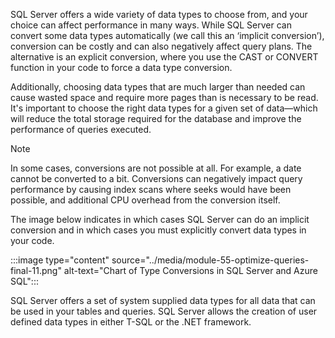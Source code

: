 SQL Server offers a wide variety of data types to choose from, and your choice can affect performance in many ways. While SQL Server can convert some data types automatically (we call this an ‘implicit conversion’), conversion can be costly and can also negatively affect query plans. The alternative is an explicit conversion, where you use the CAST or CONVERT function in your code to force a data type conversion. 

Additionally, choosing data types that are much larger than needed can cause wasted space and require more pages than is necessary to be read. It's important to choose the right data types for a given set of data—which will reduce the total storage required for the database and improve the performance of queries executed. 

> [!NOTE]
> In some cases, conversions are not possible at all. For example, a date cannot be converted to a bit. Conversions can negatively impact query performance by causing index scans where seeks would have been possible, and additional CPU overhead from the conversion itself.

The image below indicates in which cases SQL Server can do an implicit conversion and in which cases you must explicitly convert data types in your code.

:::image type="content" source="../media/module-55-optimize-queries-final-11.png" alt-text="Chart of Type Conversions in SQL Server and Azure SQL":::

SQL Server offers a set of system supplied data types for all data that can be used in your tables and queries. SQL Server allows the creation of user defined data types in either T-SQL or the .NET framework.
